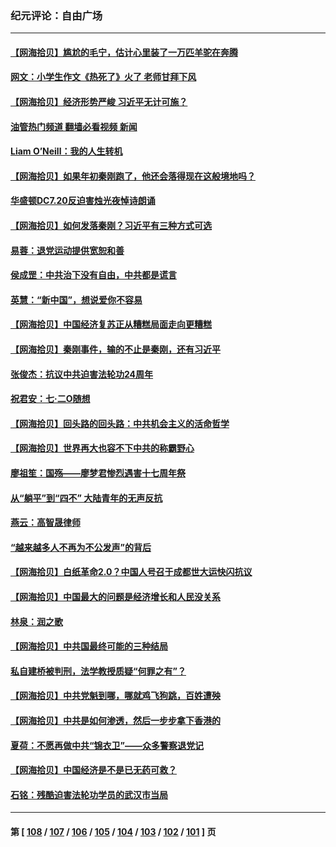### 纪元评论：自由广场
---
#### [【网海拾贝】尴尬的毛宁，估计心里装了一万匹羊驼在奔腾](../../pages/nsc993/n14043593.md?07290330) 
#### [网文：小学生作文《热死了》火了 老师甘拜下风](../../pages/nsc993/n14043061.md?07290330) 
#### [【网海拾贝】经济形势严峻 习近平无计可施？](../../pages/nsc993/n14042096.md?07290330) 
#### [油管热门频道 翻墙必看视频 新闻](ok?07290330)
#### [Liam O’Neill：我的人生转机](../../pages/nsc993/n14042056.md?07290330) 
#### [【网海拾贝】如果年初秦刚跑了，他还会落得现在这般境地吗？](../../pages/nsc993/n14041401.md?07290330) 
#### [华盛顿DC7.20反迫害烛光夜悼诗朗诵](../../pages/nsc993/n14041055.md?07290330) 
#### [【网海拾贝】如何发落秦刚？习近平有三种方式可选](../../pages/nsc993/n14040297.md?07290330) 
#### [易蓉：退党运动提供宽恕和善](../../pages/nsc993/n14040280.md?07290330) 
#### [侯成罡：中共治下没有自由，中共都是谎言](../../pages/nsc993/n14039331.md?07290330) 
#### [英慧：“新中国”，想说爱你不容易](../../pages/nsc993/n14039324.md?07290330) 
#### [【网海拾贝】中国经济复苏正从糟糕局面走向更糟糕](../../pages/nsc993/n14039281.md?07290330) 
#### [【网海拾贝】秦刚事件，输的不止是秦刚，还有习近平](../../pages/nsc993/n14038423.md?07290330) 
#### [张俊杰：抗议中共迫害法轮功24周年](../../pages/nsc993/n14038104.md?07290330) 
#### [祝君安：七·二O随想](../../pages/nsc993/n14037469.md?07290330) 
#### [【网海拾贝】回头路的回头路：中共机会主义的活命哲学](../../pages/nsc993/n14036607.md?07290330) 
#### [【网海拾贝】世界再大也容不下中共的称霸野心](../../pages/nsc993/n14035979.md?07290330) 
#### [廖祖笙：国殇——廖梦君惨烈遇害十七周年祭](../../pages/nsc993/n14035636.md?07290330) 
#### [从“躺平”到“四不” 大陆青年的无声反抗](../../pages/nsc993/n14034924.md?07290330) 
#### [燕云：高智晟律师](../../pages/nsc993/n14034945.md?07290330) 
#### [“越来越多人不再为不公发声”的背后](../../pages/nsc993/n14034935.md?07290330) 
#### [【网海拾贝】白纸革命2.0？中国人号召于成都世大运快闪抗议](../../pages/nsc993/n14034919.md?07290330) 
#### [【网海拾贝】中国最大的问题是经济增长和人民没关系](../../pages/nsc993/n14033024.md?07290330) 
#### [林泉：润之歌](../../pages/nsc993/n14032905.md?07290330) 
#### [【网海拾贝】中共国最终可能的三种结局](../../pages/nsc993/n14032149.md?07290330) 
#### [私自建桥被判刑，法学教授质疑“何罪之有”？](../../pages/nsc993/n14031517.md?07290330) 
#### [【网海拾贝】中共党魁到哪，哪就鸡飞狗跳，百姓遭殃](../../pages/nsc993/n14031033.md?07290330) 
#### [【网海拾贝】中共是如何渗透，然后一步步拿下香港的](../../pages/nsc993/n14030717.md?07290330) 
#### [夏荷：不愿再做中共“锦衣卫”——众多警察退党记](../../pages/nsc993/n14029941.md?07290330) 
#### [【网海拾贝】中国经济是不是已无药可救？](../../pages/nsc993/n14029976.md?07290330) 
#### [石铭：残酷迫害法轮功学员的武汉市当局](../../pages/nsc993/n14029514.md?07290330) 

---
#### 第 [ [108](./108.md?07290330) / [107](./107.md?07290330) / [106](./106.md?07290330) / [105](./105.md?07290330) / [104](./104.md?07290330) / [103](./103.md?07290330) / [102](./102.md?07290330) / [101](./101.md?07290330) ] 页
